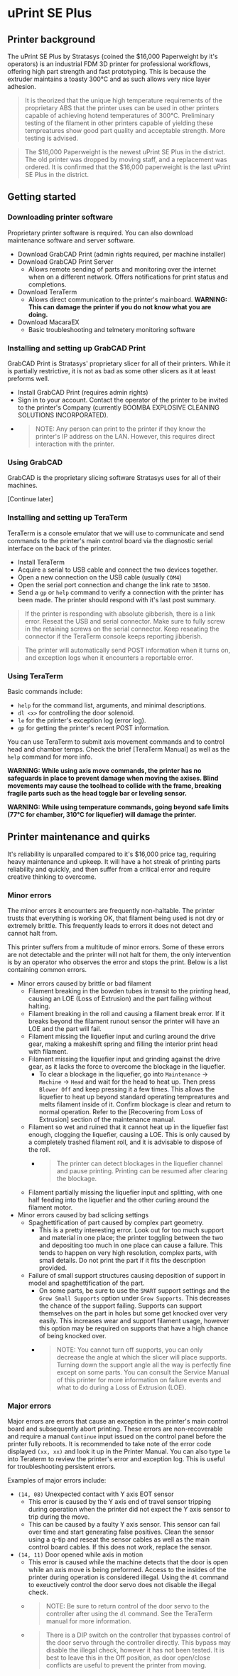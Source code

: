# uPrint SE Plus
## Printer background
The uPrint SE Plus by Stratasys (coined the $16,000 Paperweight by it's operators) is an industrial FDM 3D printer for professional workflows, offering high part strength and fast prototyping. This is because the extruder maintains a toasty 300°C and as such allows very nice layer adhesion.

>It is theorized that the unique high temperature requirements of the proprietary ABS that the printer uses can be used in other printers capable of achieving hotend temperatures of 300°C. Preliminary testing of the filament in other printers capable of yielding these tempreatures show good part quality and acceptable strength. More testing is advised.

>The $16,000 Paperweight is the newest uPrint SE Plus in the district. The old printer was dropped by moving staff, and a replacement was ordered. It is confirmed that the $16,000 paperweight is the last uPrint SE Plus in the district.
## Getting started
### Downloading printer software
Proprietary printer software is required. You can also download maintenance software and server software.
- Download GrabCAD Print (admin rights required, per machine installer)
- Download GrabCAD Print Server
  - Allows remote sending of parts and monitoring over the internet when on a different network. Offers notifications for print status and completions.
- Download TeraTerm
  - Allows direct communication to the printer's mainboard. **WARNING: This can damage the printer if you do not know what you are doing.**
- Download MacaraEX
  - Basic troubleshooting and telmetery monitoring software
### Installing and setting up GrabCAD Print
GrabCAD Print is Stratasys' proprietary slicer for all of their printers. While it is partially restrictive, it is not as bad as some other slicers as it at least preforms well.
- Install GrabCAD Print (requires admin rights)
- Sign in to your account. Contact the operator of the printer to be invited to the printer's Company (currently BOOMBA EXPLOSIVE CLEANING SOLUTIONS INCORPORATED).
- >NOTE: Any person can print to the printer if they know the printer's IP address on the LAN. However, this requires direct interaction with the printer.
### Using GrabCAD
GrabCAD is the proprietary slicing software Stratasys uses for all of their machines.

[Continue later]
### Installing and setting up TeraTerm
TeraTerm is a console emulator that we will use to communicate and send commands to the printer's main control board via the diagnostic serial interface on the back of the printer.
- Install TeraTerm
- Acquire a serial to USB cable and connect the two devices together.
- Open a new connection on the USB cable (usually `COM4`)
- Open the serial port connection and change the link rate to `38500`.
- Send a `gp` or `help` command to verify a connection with the printer has been made. The printer should respond with it's last post summary.
>If the printer is responding with absolute gibberish, there is a link error. Reseat the USB and serial connector. Make sure to fully screw in the retaining screws on the serial connector. Keep reseating the connector if the TeraTerm console keeps reporting jibberish.

>The printer will automatically send POST information when it turns on, and exception logs when it encounters a reportable error.

### Using TeraTerm
Basic commands include:
- `help` for the command list, arguments, and minimal descriptions.
- `dl <x>` for controlling the door solenoid.
- `le` for the printer's exception log (error log).
- `gp` for getting the printer's recent POST information.

You can use TeraTerm to submit axis movement commands and to control head and chamber temps. Check the brief [TeraTerm Manual] as well as the `help` command for more info.

**WARNING: While using axis move commands, the printer has no safeguards in place to prevent damage when moving the axises. Blind movements may cause the toolhead to collide with the frame, breaking fragile parts such as the head toggle bar or leveling sensor.**

**WARNING: While using temperature commands, going beyond safe limits (77°C for chamber, 310°C for liquefier) will damage the printer.**

## Printer maintenance and quirks
It's reliability is unparalled compared to it's $16,000 price tag, requiring heavy maintenance and upkeep. It will have a hot streak of printing parts reliability and quickly, and then suffer from a critical error and require creative thinking to overcome. 

### Minor errors
The minor errors it encounters are frequently non-haltable. The printer trusts that everything is working OK, that filament being used is not dry or extremely brittle. This frequently leads to errors it does not detect and cannot halt from.

This printer suffers from a multitude of minor errors. Some of these errors are not detectable and the printer will not halt for them, the only intervention is by an operator who observes the error and stops the print. Below is a list containing common errors.
- Minor errors caused by brittle or bad filament
  - Filament breaking in the bowden tubes in transit to the printing head, causing an LOE (Loss of Extrusion) and the part failing without halting.
  - Filament breaking in the roll and causing a filament break error. If it breaks beyond the filament runout sensor the printer will have an LOE and the part will fail.
  - Filament missing the liquefier input and curling around the drive gear, making a makeshift spring and filling the interior print head with filament.
  - Filament missing the liquefier input and grinding against the drive gear, as it lacks the force to overcome the blockage in the liquefier.
    - To clear a blockage in the liquefier, go into `Maintenance` -> `Machine` -> `Head` and wait for the head to heat up. Then press `Blower Off` and keep pressing it a few times. This allows the liquefier to heat up beyond standard operating tempreatures and melts filament inside of it. Confirm blockage is clear and return to normal operation. Refer to the [Recovering from Loss of Extrusion] section of the maintenance manual.
  - Filament so wet and ruined that it cannot heat up in the liquefier fast enough, clogging the liquefier, causing a LOE. This is only caused by a completely trashed filament roll, and it is advisable to dispose of the roll.
    - >The printer can detect blockages in the liquefier channel and pause printing. Printing can be resumed after clearing the blockage.
  - Filament partially missing the liquefier input and splitting, with one half feeding into the liquefier and the other curling around the filament motor.
- Minor errors caused by bad sclicing settings
  - Spaghettification of part caused by complex part geometry.
    - This is a pretty interesting error. Look out for too much support and material in one place; the printer toggling between the two and depositing too much in one place can cause a failure. This tends to happen on very high resolution, complex parts, with small details. Do not print the part if it fits the description provided.
  - Failure of small support structures causing deposition of support in model and spaghettification of the part.
    - On some parts, be sure to use the `SMART` support settings and the `Grow Small Supports` option under `Grow Supports`. This decreases the chance of the support failing. Supports can support themselves on the part in holes but some get knocked over very easily. This increases wear and support filament usage, however this option may be required on supports that have a high chance of being knocked over.
    - >NOTE: You cannot turn off supports, you can only decrease the angle at which the slicer will place supports. Turning down the support angle all the way is perfectly fine except on some parts.
You can consult the Service Manual of this printer for more information on failure events and what to do during a Loss of Extrusion (LOE).
### Major errors
Major errors are errors that cause an exception in the printer's main control board and subsequently abort printing. These errors are non-recoverable and require a manual `Continue` input issued on the control panel before the printer fully reboots. It is recommended to take note of the error code displayed `(xx, xx)` and look it up in the Printer Manual. You can also type `le` into Teraterm to review the printer's error and exception log. This is useful for troubleshooting persistent errors.

Examples of major errors include:
- `(14, 08)` Unexpected contact with Y axis EOT sensor
  - This error is caused by the Y axis end of travel sensor tripping during operation when the printer did not expect the Y axis sensor to trip during the move.
  - This can be caused by a faulty Y axis sensor. This sensor can fail over time and start generating false positives. Clean the sensor using a q-tip and reseat the sensor cables as well as the main control board cables. If this does not work, replace the sensor.
- `(14, 11)` Door opened while axis in motion
  - This error is caused while the machine detects that the door is open while an axis move is being preformed. Access to the insides of the printer during operation is considered illegal. Using the `dl` command to exeuctively control the door servo does not disable the illegal check.
  - >NOTE: Be sure to return control of the door servo to the controller after using the `dl` command. See the TeraTerm manual for more information.
  - >There is a DIP switch on the controller that bypasses control of the door servo through the controller directly. This bypass may disable the illegal check, however it has not been tested. It is best to leave this in the Off position, as door open/close conflicts are useful to prevent the printer from moving.
